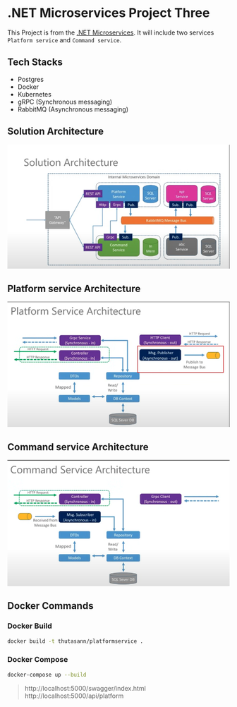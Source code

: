 # .NET Microservices Project Three

This Project is from the [.NET Microservices](https://www.youtube.com/watch?v=DgVjEo3OGBI).
It will include two services `Platform service` and `Command service`.

## Tech Stacks

-   Postgres
-   Docker
-   Kubernetes
-   gRPC (Synchronous messaging)
-   RabbitMQ (Asynchronous messaging)

## Solution Architecture

![Solution Architecture](examples/solution-architecture.png)

## Platform service Architecture

![Platform service Architecture](examples/platform-service-architecture.png)

## Command service Architecture

![Command service Architecture](examples/command-service-architecture.png)

## Docker Commands

### Docker Build

```bash
docker build -t thutasann/platformservice .
```

### Docker Compose

```bash
docker-compose up --build
```

> http://localhost:5000/swagger/index.html
> http://localhost:5000/api/platform
